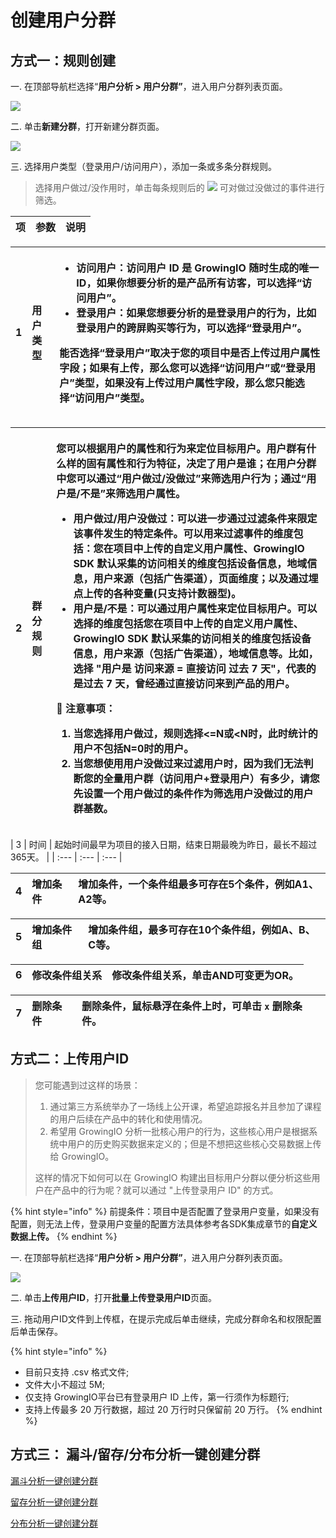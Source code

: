 # 创建用户分群

## 方式一：规则创建

一. 在顶部导航栏选择“**用户分析 &gt; 用户分群”**，进入用户分群列表页面。

![](https://github.com/growingio/growingio-docs-v3/tree/d520f4a494f6c0635c83422f55c665597e79ee96/.gitbook/assets/image%20%28212%29.png)

二. 单击**新建分群**，打开新建分群页面。

![](https://github.com/growingio/growingio-docs-v3/tree/d520f4a494f6c0635c83422f55c665597e79ee96/.gitbook/assets/image%20%28123%29.png)

三. 选择用户类型（登录用户/访问用户），添加一条或多条分群规则。

> 选择用户做过/没作用时，单击每条规则后的 ![](https://github.com/growingio/growingio-docs-v3/tree/d520f4a494f6c0635c83422f55c665597e79ee96/.gitbook/assets/lou-dou.png) 可对做过没做过的事件进行筛选。

| 项 | 参数 | 说明 |
| :--- | :--- | :--- |


<table>
  <thead>
    <tr>
      <th style="text-align:left">1</th>
      <th style="text-align:left">&#x7528;&#x6237;&#x7C7B;&#x578B;</th>
      <th style="text-align:left">
        <ul>
          <li><b>&#x8BBF;&#x95EE;&#x7528;&#x6237;&#xFF1A;</b>&#x8BBF;&#x95EE;&#x7528;&#x6237;
            ID &#x662F; GrowingIO &#x968F;&#x65F6;&#x751F;&#x6210;&#x7684;&#x552F;&#x4E00;
            ID&#xFF0C;&#x5982;&#x679C;&#x4F60;&#x60F3;&#x8981;&#x5206;&#x6790;&#x7684;&#x662F;&#x4EA7;&#x54C1;&#x6240;&#x6709;&#x8BBF;&#x5BA2;&#xFF0C;&#x53EF;&#x4EE5;&#x9009;&#x62E9;&#x201C;&#x8BBF;&#x95EE;&#x7528;&#x6237;&#x201D;&#x3002;</li>
          <li><b>&#x767B;&#x5F55;&#x7528;&#x6237;&#xFF1A;</b>&#x5982;&#x679C;&#x60A8;&#x60F3;&#x8981;&#x5206;&#x6790;&#x7684;&#x662F;&#x767B;&#x5F55;&#x7528;&#x6237;&#x7684;&#x884C;&#x4E3A;&#xFF0C;&#x6BD4;&#x5982;&#x767B;&#x5F55;&#x7528;&#x6237;&#x7684;&#x8DE8;&#x5C4F;&#x8D2D;&#x4E70;&#x7B49;&#x884C;&#x4E3A;&#xFF0C;&#x53EF;&#x4EE5;&#x9009;&#x62E9;&#x201C;&#x767B;&#x5F55;&#x7528;&#x6237;&#x201D;&#x3002;</li>
        </ul>
        <p>&#x80FD;&#x5426;&#x9009;&#x62E9;&#x201C;&#x767B;&#x5F55;&#x7528;&#x6237;&#x201D;&#x53D6;&#x51B3;&#x4E8E;&#x60A8;&#x7684;&#x9879;&#x76EE;&#x4E2D;&#x662F;&#x5426;&#x4E0A;&#x4F20;&#x8FC7;&#x7528;&#x6237;&#x5C5E;&#x6027;&#x5B57;&#x6BB5;&#xFF1B;&#x5982;&#x679C;&#x6709;&#x4E0A;&#x4F20;&#xFF0C;&#x90A3;&#x4E48;&#x60A8;&#x53EF;&#x4EE5;&#x9009;&#x62E9;&#x201C;&#x8BBF;&#x95EE;&#x7528;&#x6237;&#x201D;&#x6216;&#x201C;&#x767B;&#x5F55;&#x7528;&#x6237;&#x201D;&#x7C7B;&#x578B;&#xFF0C;&#x5982;&#x679C;&#x6CA1;&#x6709;&#x4E0A;&#x4F20;&#x8FC7;&#x7528;&#x6237;&#x5C5E;&#x6027;&#x5B57;&#x6BB5;&#xFF0C;&#x90A3;&#x4E48;&#x60A8;&#x53EA;&#x80FD;&#x9009;&#x62E9;&#x201C;&#x8BBF;&#x95EE;&#x7528;&#x6237;&#x201D;&#x7C7B;&#x578B;&#x3002;</p>
      </th>
    </tr>
  </thead>
  <tbody></tbody>
</table><table>
  <thead>
    <tr>
      <th style="text-align:left">2</th>
      <th style="text-align:left">&#x7FA4;&#x5206;&#x89C4;&#x5219;</th>
      <th style="text-align:left">
        <p>&#x60A8;&#x53EF;&#x4EE5;&#x6839;&#x636E;&#x7528;&#x6237;&#x7684;&#x5C5E;&#x6027;&#x548C;&#x884C;&#x4E3A;&#x6765;&#x5B9A;&#x4F4D;&#x76EE;&#x6807;&#x7528;&#x6237;&#x3002;&#x7528;&#x6237;&#x7FA4;&#x6709;&#x4EC0;&#x4E48;&#x6837;&#x7684;&#x56FA;&#x6709;&#x5C5E;&#x6027;&#x548C;&#x884C;&#x4E3A;&#x7279;&#x5F81;&#xFF0C;&#x51B3;&#x5B9A;&#x4E86;&#x7528;&#x6237;&#x662F;&#x8C01;&#xFF1B;&#x5728;&#x7528;&#x6237;&#x5206;&#x7FA4;&#x4E2D;&#x60A8;&#x53EF;&#x4EE5;&#x901A;&#x8FC7;&#x201C;<b>&#x7528;&#x6237;&#x505A;&#x8FC7;/&#x6CA1;&#x505A;&#x8FC7;</b>&#x201D;&#x6765;&#x7B5B;&#x9009;&#x7528;&#x6237;&#x884C;&#x4E3A;&#xFF1B;&#x901A;&#x8FC7;&#x201C;<b>&#x7528;&#x6237;&#x662F;/&#x4E0D;&#x662F;</b>&#x201D;&#x6765;&#x7B5B;&#x9009;&#x7528;&#x6237;&#x5C5E;&#x6027;&#x3002;</p>
        <ul>
          <li><b>&#x7528;&#x6237;&#x505A;&#x8FC7;/&#x7528;&#x6237;&#x6CA1;&#x505A;&#x8FC7;</b>&#xFF1A;&#x53EF;&#x4EE5;&#x8FDB;&#x4E00;&#x6B65;&#x901A;&#x8FC7;&#x8FC7;&#x6EE4;&#x6761;&#x4EF6;&#x6765;&#x9650;&#x5B9A;&#x8BE5;&#x4E8B;&#x4EF6;&#x53D1;&#x751F;&#x7684;&#x7279;&#x5B9A;&#x6761;&#x4EF6;&#x3002;&#x53EF;&#x4EE5;&#x7528;&#x6765;&#x8FC7;&#x6EE4;&#x4E8B;&#x4EF6;&#x7684;&#x7EF4;&#x5EA6;&#x5305;&#x62EC;&#xFF1A;&#x60A8;&#x5728;&#x9879;&#x76EE;&#x4E2D;&#x4E0A;&#x4F20;&#x7684;&#x81EA;&#x5B9A;&#x4E49;&#x7528;&#x6237;&#x5C5E;&#x6027;&#x3001;GrowingIO
            SDK &#x9ED8;&#x8BA4;&#x91C7;&#x96C6;&#x7684;&#x8BBF;&#x95EE;&#x76F8;&#x5173;&#x7684;&#x7EF4;&#x5EA6;&#x5305;&#x62EC;&#x8BBE;&#x5907;&#x4FE1;&#x606F;&#xFF0C;&#x5730;&#x57DF;&#x4FE1;&#x606F;&#xFF0C;&#x7528;&#x6237;&#x6765;&#x6E90;&#xFF08;&#x5305;&#x62EC;&#x5E7F;&#x544A;&#x6E20;&#x9053;&#xFF09;&#xFF0C;&#x9875;&#x9762;&#x7EF4;&#x5EA6;&#xFF1B;&#x4EE5;&#x53CA;&#x901A;&#x8FC7;&#x57CB;&#x70B9;&#x4E0A;&#x4F20;&#x7684;&#x5404;&#x79CD;&#x53D8;&#x91CF;(&#x53EA;&#x652F;&#x6301;&#x8BA1;&#x6570;&#x5668;&#x578B;)&#x3002;</li>
          <li><b>&#x7528;&#x6237;&#x662F;/&#x4E0D;&#x662F;</b>&#xFF1A;&#x53EF;&#x4EE5;&#x901A;&#x8FC7;&#x7528;&#x6237;&#x5C5E;&#x6027;&#x6765;&#x5B9A;&#x4F4D;&#x76EE;&#x6807;&#x7528;&#x6237;&#x3002;&#x53EF;&#x4EE5;&#x9009;&#x62E9;&#x7684;&#x7EF4;&#x5EA6;&#x5305;&#x62EC;&#x60A8;&#x5728;&#x9879;&#x76EE;&#x4E2D;&#x4E0A;&#x4F20;&#x7684;&#x81EA;&#x5B9A;&#x4E49;&#x7528;&#x6237;&#x5C5E;&#x6027;&#x3001;GrowingIO
            SDK &#x9ED8;&#x8BA4;&#x91C7;&#x96C6;&#x7684;&#x8BBF;&#x95EE;&#x76F8;&#x5173;&#x7684;&#x7EF4;&#x5EA6;&#x5305;&#x62EC;&#x8BBE;&#x5907;&#x4FE1;&#x606F;&#xFF0C;&#x7528;&#x6237;&#x6765;&#x6E90;&#xFF08;&#x5305;&#x62EC;&#x5E7F;&#x544A;&#x6E20;&#x9053;&#xFF09;&#xFF0C;&#x5730;&#x57DF;&#x4FE1;&#x606F;&#x7B49;&#x3002;&#x6BD4;&#x5982;&#xFF0C;&#x9009;&#x62E9;
            &quot;&#x7528;&#x6237;&#x662F; &#x8BBF;&#x95EE;&#x6765;&#x6E90; = &#x76F4;&#x63A5;&#x8BBF;&#x95EE;
            &#x8FC7;&#x53BB; 7 &#x5929;&quot;&#xFF0C;&#x4EE3;&#x8868;&#x7684;&#x662F;&#x8FC7;&#x53BB;
            7 &#x5929;&#xFF0C;&#x66FE;&#x7ECF;&#x901A;&#x8FC7;&#x76F4;&#x63A5;&#x8BBF;&#x95EE;&#x6765;&#x5230;&#x4EA7;&#x54C1;&#x7684;&#x7528;&#x6237;&#x3002;</li>
        </ul>
        <p>&#x1F4D4; <b>&#x6CE8;&#x610F;&#x4E8B;&#x9879;</b>&#xFF1A;</p>
        <ol>
          <li>&#x5F53;&#x60A8;&#x9009;&#x62E9;<b>&#x7528;&#x6237;&#x505A;&#x8FC7;</b>&#xFF0C;&#x89C4;&#x5219;&#x9009;&#x62E9;&lt;=N&#x6216;&lt;N&#x65F6;&#xFF0C;&#x6B64;&#x65F6;&#x7EDF;&#x8BA1;&#x7684;&#x7528;&#x6237;&#x4E0D;&#x5305;&#x62EC;N=0&#x65F6;&#x7684;&#x7528;&#x6237;&#x3002;</li>
          <li>&#x5F53;&#x60A8;&#x60F3;&#x4F7F;&#x7528;<b>&#x7528;&#x6237;&#x6CA1;&#x505A;&#x8FC7;</b>&#x6765;&#x8FC7;&#x6EE4;&#x7528;&#x6237;&#x65F6;&#xFF0C;&#x56E0;&#x4E3A;&#x6211;&#x4EEC;&#x65E0;&#x6CD5;&#x5224;&#x65AD;&#x60A8;&#x7684;&#x5168;&#x91CF;&#x7528;&#x6237;&#x7FA4;&#xFF08;&#x8BBF;&#x95EE;&#x7528;&#x6237;+&#x767B;&#x5F55;&#x7528;&#x6237;&#xFF09;&#x6709;&#x591A;&#x5C11;&#xFF0C;&#x8BF7;&#x60A8;&#x5148;&#x8BBE;&#x7F6E;&#x4E00;&#x4E2A;<b>&#x7528;&#x6237;&#x505A;&#x8FC7;</b>&#x7684;&#x6761;&#x4EF6;&#x4F5C;&#x4E3A;&#x7B5B;&#x9009;<b>&#x7528;&#x6237;&#x6CA1;&#x505A;&#x8FC7;</b>&#x7684;&#x7528;&#x6237;&#x7FA4;&#x57FA;&#x6570;&#x3002;</li>
        </ol>
      </th>
    </tr>
  </thead>
  <tbody></tbody>
</table>| 3 | 时间 | 起始时间最早为项目的接入日期，结束日期最晚为昨日，最长不超过365天。 |
| :--- | :--- | :--- |


| 4 | 增加条件 | 增加条件，一个条件组最多可存在5个条件，例如A1、A2等。 |
| :--- | :--- | :--- |


| 5 | 增加条件组 | 增加条件组，最多可存在10个条件组，例如A、B、C等。 |
| :--- | :--- | :--- |


| 6 | 修改条件组关系 | 修改条件组关系，单击AND可变更为OR。 |
| :--- | :--- | :--- |


| 7 | 删除条件 | 删除条件，鼠标悬浮在条件上时，可单击 `x` 删除条件。 |
| :--- | :--- | :--- |


## 方式二：上传用户ID

> 您可能遇到过这样的场景：
>
> 1. 通过第三方系统举办了一场线上公开课，希望追踪报名并且参加了课程的用户后续在产品中的转化和使用情况。
> 2. 希望用 GrowingIO 分析一批核心用户的行为，这些核心用户是根据系统中用户的历史购买数据来定义的；但是不想把这些核心交易数据上传给 GrowingIO。
>
> 这样的情况下如何可以在 GrowingIO 构建出目标用户分群以便分析这些用户在产品中的行为呢？就可以通过 "上传登录用户 ID" 的方式。

{% hint style="info" %}
前提条件：项目中是否配置了登录用户变量，如果没有配置，则无法上传，登录用户变量的配置方法具体参考各SDK集成章节的**自定义数据上传。**
{% endhint %}

一. 在顶部导航栏选择“**用户分析 &gt; 用户分群”**，进入用户分群列表页面。

![](https://github.com/growingio/growingio-docs-v3/tree/d520f4a494f6c0635c83422f55c665597e79ee96/.gitbook/assets/image%20%28212%29.png)

二. 单击**上传用户ID**，打开**批量上传登录用户ID**页面。

三. 拖动用户ID文件到上传框，在提示完成后单击继续，完成分群命名和权限配置后单击保存。

{% hint style="info" %}
* 目前只支持 .csv 格式文件;
* 文件大小不超过 5M;
* 仅支持 GrowingIO平台已有登录用户 ID 上传，第一行须作为标题行;
* 支持上传最多 20 万行数据，超过 20 万行时只保留前 20 万行。
{% endhint %}

## 方式三： 漏斗/留存/分布分析一键创建分群

[漏斗分析一键创建分群](../../../product-analysis/fen-xi-gong-ju/funnel/create.md#yi-jian-chuang-jian-fen-qun)

[留存分析一键创建分群](../../../product-analysis/fen-xi-gong-ju/retention/create.md#yi-jian-chuang-jian-fen-qun)

[分布分析一键创建分群](../../../product-analysis/fen-xi-gong-ju/frequency/create.md#yi-jian-chuang-jian-fen-qun)

